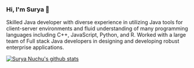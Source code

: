 ### Hi, I'm Surya 👋

Skilled Java developer with diverse experience in utilizing Java tools for client-server environments and fluid understanding of many programming languages including C++, JavaScript, Python, and R. Worked with a large team of Full stack Java developers in designing and developing robust enterprise applications.

[![Surya Nuchu's github stats](https://github-readme-stats.vercel.app/api?username=suryanuchu&count_private=true&show_icons=true&hide=contribs,issues)](https://github.com/suryanuchu/github-readme-stats)
